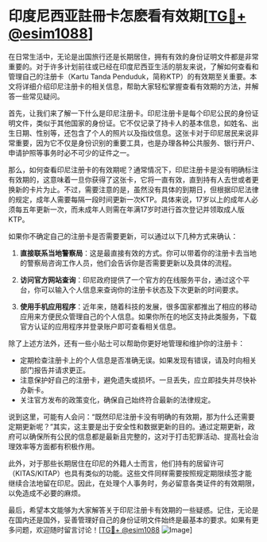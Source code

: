 # 印度尼西亚註冊卡怎麽看有效期[[TG💪+ @esim1088](https://t.me/s/esim1088)]

在日常生活中，无论是出国旅行还是长期居住，拥有有效的身份证明文件都是非常重要的。对于许多计划前往或已经在印度尼西亚生活的朋友来说，了解如何查看和管理自己的注册卡（Kartu Tanda Penduduk，简称KTP）的有效期至关重要。本文将详细介绍印尼注册卡的相关信息，帮助大家轻松掌握查看有效期的方法，并解答一些常见疑问。

首先，让我们来了解一下什么是印尼注册卡。印尼注册卡是每个印尼公民的身份证明文件，类似于其他国家的身份证。它不仅记录了持卡人的基本信息，如姓名、出生日期、性别等，还包含了个人的照片以及指纹信息。这张卡对于印尼居民来说非常重要，因为它不仅是身份识别的重要工具，也是办理各种公共服务、银行开户、申请护照等事务时必不可少的证件之一。

那么，如何查看印尼注册卡的有效期呢？通常情况下，印尼注册卡是没有明确标注有效期的，这意味着一旦你获得了这张卡，它将一直有效，直到持有人去世或者更换新的卡片为止。不过，需要注意的是，虽然没有具体的到期日，但根据印尼法律的规定，成年人需要每隔一段时间更新一次KTP。具体来说，17岁以上的成年人必须每五年更新一次，而未成年人则需在年满17岁时进行首次登记并领取成人版KTP。

如果你不确定自己的注册卡是否需要更新，可以通过以下几种方式来确认：

1. **直接联系当地警察局**：这是最直接有效的方式。你可以带着你的注册卡去当地的警察局咨询工作人员，他们会告诉你是否需要更新以及具体的流程。
   
2. **访问官方网站查询**：印尼政府提供了一个官方的在线服务平台，通过这个平台，你可以输入个人信息来查询你的注册卡状态及下次更新的时间要求。

3. **使用手机应用程序**：近年来，随着科技的发展，很多国家都推出了相应的移动应用来方便民众管理自己的个人信息。如果你所在的地区支持此类服务，下载官方认证的应用程序并登录账户即可查看相关信息。

除了上述方法外，还有一些小贴士可以帮助你更好地管理和维护你的注册卡：

- 定期检查注册卡上的个人信息是否准确无误。如果发现有错误，请及时向相关部门报告并请求更正。
- 注意保护好自己的注册卡，避免遗失或损坏。一旦丢失，应立即挂失并尽快补办新卡。
- 关注官方发布的政策变化，确保自己始终符合最新的法律规定。

说到这里，可能有人会问：“既然印尼注册卡没有明确的有效期，那为什么还需要定期更新呢？”其实，这主要是出于安全性和数据更新的目的。通过定期更新，政府可以确保所有公民的信息都是最新且完整的，这对于打击犯罪活动、提高社会治理效率等方面都有积极作用。

此外，对于那些长期居住在印尼的外籍人士而言，他们持有的居留许可（KITAS/KITAP）也具有类似的功能。这些文件同样需要按照规定期限续签才能继续合法地留在印尼。因此，在处理个人事务时，务必留意各类证件的有效期限，以免造成不必要的麻烦。

最后，希望本文能够为大家解答关于印尼注册卡有效期的一些疑惑。记住，无论是在国内还是国外，妥善管理好自己的身份证明文件始终是最基本的要求。如果有更多问题，欢迎随时留言讨论！[[TG💪+ @esim1088](https://t.me/s/esim1088) ![Image](https://i.postimg.cc/4NQfJmqS/Snipaste-2025-05-13-00-14-12.png)]